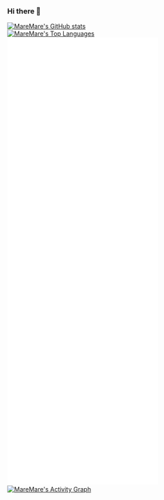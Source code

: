 ### Hi there 👋

<dl>
  <dt>
    <a href="https://github.com/anuraghazra/github-readme-stats">
      <img alt="MareMare's GitHub stats" src="https://github-readme-stats.vercel.app/api?username=MareMare&theme=github_dark&cache_seconds=14400&count_private=true&show_icons=true&hide=stars,contribs" />
    </a>
  </dt>

  <dt>
    <a href="https://github.com/anuraghazra/github-readme-stats">
      <img alt="MareMare's Top Languages" src="https://github-readme-stats.vercel.app/api/top-langs/?username=MareMare&theme=github_dark&cache_seconds=14400&layout=compact&langs_count=10" />
    </a>
  </dt>

  <dt>
    <a href="https://github.com/lowlighter/metrics">
      <img alt="MareMare's Metrics" src="github-metrics.svg" />
    </a>
  </dt>
  
  <dt>
    <a href="https://github.com/ashutosh00710/github-readme-activity-graph">
      <img alt="MareMare's Activity Graph" width="480px" src="https://github-readme-activity-graph.cyclic.app/graph?username=MareMare&theme=github-compact&height=600" />
    </a>
  </dt>

</dl>


<!-- ![](https://user-images.githubusercontent.com/807378/199817367-3d6e33d6-c308-47ae-8334-54c2ea68a763.gif) -->

<!-- ![](https://komarev.com/ghpvc/?username=MareMare) -->

<!--
[![MareMare's GitHub stats](https://github-readme-stats.vercel.app/api?username=MareMare&theme=github_dark&cache_seconds=14400&count_private=true&show_icons=true&hide=stars,contribs)](https://github.com/MareMare)

[![Top Langs](https://github-readme-stats.vercel.app/api/top-langs/?username=MareMare&theme=github_dark&cache_seconds=14400&layout=compact&langs_count=10)](https://github.com/MareMare)

[![📊 Metrics](/github-metrics.svg)](https://metrics.lecoq.io)

[![MareMare's github activity graph](https://github-readme-activity-graph.cyclic.app/graph?username=MareMare&theme=github-compact)](https://github.com/MareMare)
-->

<!-- 📊
### Hi there 👋

**MareMare/MareMare** is a ✨ _special_ ✨ repository because its `README.md` (this file) appears on your GitHub profile.
Here are some ideas to get you started:

- 🔭 I’m currently working on ...
- 🌱 I’m currently learning ...
- 👯 I’m looking to collaborate on ...
- 🤔 I’m looking for help with ...
- 💬 Ask me about ...
- 📫 How to reach me: ...
- 😄 Pronouns: ...
- ⚡ Fun fact: ...
-->

<!--
### Hi there 👋

- 👋 Hi, I’m @MareMare
- 👀 I’m interested in ...
- 🌱 I’m currently learning ...
- 💞️ I’m looking to collaborate on ...
- 📫 How to reach me ...
-->
